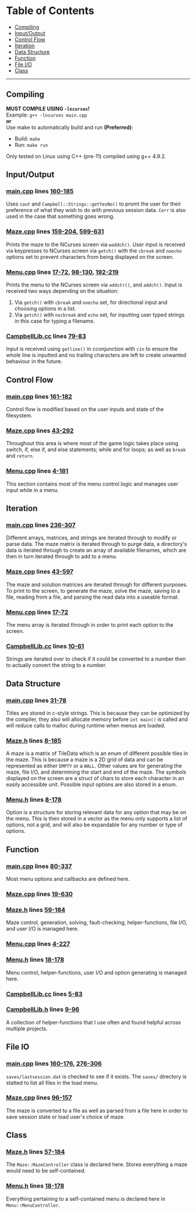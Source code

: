 # Table of Contents
- [Compiling](#compiling)
- [Input/Output](#inputoutput)
- [Control Flow](#control-flow)
- [Iteration](#iteration)
- [Data Structure](#data-structure)
- [Function](#function)
- [File I/O](#file-io)
- [Class](#class)

---

## Compiling
**MUST COMPILE USING `-lncurses`!**  
Example: `g++ -lncurses main.cpp`  
**or**  
Use make to automatically build and run **(Preferred)**:  
- Build: `make`  
- Run: `make run`

Only tested on Linux using C++ (pre-11) compiled using g++ 4.9.2.

## Input/Output
### [main.cpp](/main.cpp) lines [160-185](/main.cpp#L160-L185)  
Uses `cout` and `Campbell::Strings::getYesNo()` to promt the user for their preference of what they wish to do with previous session data. `Cerr` is also used in the case that something goes wrong.

### [Maze.cpp](/Maze.cpp) lines [159-204](/Maze.cpp#L159-L204), [599-631](/Maze.cpp#L599-L631)  
Prints the maze to the NCurses screen via `waddch()`. User input is received via keypresses to NCurses screen via `getch()` with the `cbreak` and `noecho` options set to prevent characters from being displayed on the screen.

### [Menu.cpp](/Menu.cpp) lines [17-72](/Menu.cpp#L17-L72), [98-130](/Menu.cpp#L98-L130), [192-219](/Menu.cpp#L98-L130)  
Prints the menu to the NCurses screen via `addstr()`, and `addch()`. Input is received two ways depending on the situation:
  1) Via `getch()` with `cbreak` and `noecho` set, for directional input and choosing options in a list.
  2) Via `getch()` with `nocbreak` and `echo` set, for inputting user typed strings in this case for typing a filename.

### [CampbellLib.cc](/CampbellLib/CampbellLib.cc) lines [79-83](/CampbellLib/CampbellLib.cc#L79-L83)  
Input is received using `getline()` in cconjunction with `cin` to ensure the whole line is inputted and no trailing characters are left to create unwanted behaviour in the future.

## Control Flow
### [main.cpp](/main.cpp) lines [161-182](/main.cpp#L161-L182)  
Control flow is modified based on the user inputs and state of the filesystem.

### [Maze.cpp](/Maze.cpp) lines [43-292](/Maze.cpp#L43-L292)  
Throughout this area is where most of the game logic takes place using switch, if, else if, and else statements; while and for loops; as well as `break` and `return`.

### [Menu.cpp](/Menu.cpp) lines [4-181](/Menu.cpp#L4-L181)  
This section contains most of the menu control logic and manages user input while in a menu.

## Iteration
### [main.cpp](/main.cpp) lines [236-307](/main.cpp#L263-L307)  
Different arrays, matrices, and strings are iterated through to modify or parse data. The maze matrix is iterated through to purge data, a directory's data is iterated through to create an array of available filenames, which are then in turn iterated through to add to a menu.

### [Maze.cpp](/Maze.cpp) lines [43-597](/Maze.cpp#L43-L597)  
The maze and solution matrices are iterated through for different purposes. To print to the screen, to generate the maze, solve the maze, saving to a file, reading from a file, and parsing the read data into a useable format.

### [Menu.cpp](/Menu.cpp) lines [17-72](/Menu.cpp#L17-L72)  
The menu array is iterated through in order to print each option to the screen.

### [CampbellLib.cc](/CampbellLib/CampbellLib.cc) lines [10-61](/CampbellLib/CampbellLib.cc#L10-L61)  
Strings are iterated over to check if it could be converted to a number then to actually convert the string to a number.

## Data Structure
### [main.cpp](/main.cpp) lines [31-78](/main.cpp#L31-L78)  
Titles are stored in c-style strings. This is because they can be optimized by the compiler, they also will allocate memory before `int main()` is called and will reduce calls to malloc during runtime when menus are loaded.

### [Maze.h](/Maze.h) lines [8-185](/Maze.h#L8-L185)  
A maze is a matrix of TileData which is an enum of different possible tiles in the maze. This is because a maze is a 2D grid of data and can be represented as either `EMPTY` or a `WALL`. Other values are for generating the maze, file I/O, and determining the start and end of the maze. The symbols displayed on the screen are a struct of chars to store each character in an easily accessible unit. Possible input options are also stored in a enum.

### [Menu.h](/Menu.h) lines [8-178](/Menu.h#L8-L178)  
Option is a structure for storing relevant data for any option that may be on the menu. This is then stored in a vector as the menu only supports a list of options, not a grid, and will also be expandable for any number or type of options.

## Function
### [main.cpp](/main.cpp) lines [80-337](/main.cpp#L80-L337)  
Most menu options and callbacks are defined here.

### [Maze.cpp](/Maze.cpp) lines [19-630](/Maze.cpp#L19-L630)  
### [Maze.h](/Maze.h) lines [59-184](/Maze.h#L59-L184)  
Maze control, generation, solving, fault-checking, helper-functions, file I/O, and user I/O is managed here.

### [Menu.cpp](/Menu.cpp) lines [4-227](/Menu.cpp#L4-L227)  
### [Menu.h](/Menu.h) lines [18-178](/Menu.h#L18-L178)  
Menu control, helper-functions, user I/O and option generating is managed here.

### [CampbellLib.cc](/CampbellLib/CampbellLib.cc) lines [5-83](/CampbellLib/CampbellLib.cc#L5-L83)  
### [CampbellLib.h](/CampbellLib/CampbellLib.h) lines [9-96](/CampbellLib/CampbellLib.h#L9-L96)  
A collection of helper-functions that I use often and found helpful across multiple projects.

## File IO
### [main.cpp](/main.cpp) lines [160-176](/main.cpp#L160-L176), [276-306](/main.cpp#L276-L306)  
`saves/lastsession.dat` is checked to see if it exists. The `saves/` directory is statted to list all files in the load menu.

### [Maze.cpp](/Maze.cpp) lines [96-157](/Maze.cpp#L96-L157)  
The maze is converted to a file as well as parsed from a file here in order to save session state or load user's choice of maze.

## Class
### [Maze.h](/Maze.h) lines [57-184](/Maze.h#L57-L184)  
The `Maze::MazeController` class is declared here. Stores everything a maze would need to be self-contained.

### [Menu.h](/Menu.h) lines [18-178](/Menu.h#L18-L178)  
Everything pertaining to a self-contained menu is declared here in `Menu::MenuController`.
